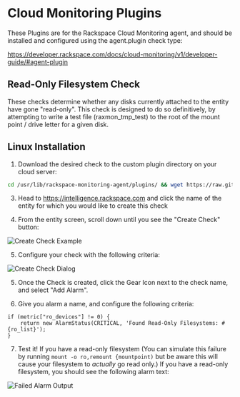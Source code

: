 # Cloud Monitoring Plugins

These Plugins are for the Rackspace Cloud Monitoring agent, and should be installed and configured using the agent.plugin check type:

https://developer.rackspace.com/docs/cloud-monitoring/v1/developer-guide/#agent-plugin

## Read-Only Filesystem Check

These checks determine whether any disks currently attached to the entity have gone "read-only". This check is designed to do so definitively, by attempting to write a test file (raxmon_tmp_test) to the root of the mount point / drive letter for a given disk.

## Linux Installation

1. Download the desired check to the custom plugin directory on your cloud server:
```bash
cd /usr/lib/rackspace-monitoring-agent/plugins/ && wget https://raw.githubusercontent.com/swyytch/cloud_monitoring_plugins/master/read_only/read_only_check_linux.py
```

3. Head to https://intelligence.rackspace.com and click the name of the entity for which you would like to create this check

4. From the entity screen, scroll down until you see the "Create Check" button:

![Create Check Example](https://github.com/adam-p/markdown-here/raw/master/images/create_check.png "Moniitoring Checks")

5. Configure your check with the following criteria:

![Create Check Dialog](https://github.com/adam-p/markdown-here/raw/master/images/check_dialog.png "Create Check")

5. Once the Check is created, click the Gear Icon next to the check name, and select "Add Alarm".

6. Give you alarm a name, and configure the following criteria:

```
if (metric["ro_devices"] != 0) {
    return new AlarmStatus(CRITICAL, 'Found Read-Only Filesystems: #{ro_list}');
}
```

7. Test it! If you have a read-only filesystem (You can simulate this failure by running ```mount -o ro,remount {mountpoint)``` but be aware this will cause your filesystem to *actually* go read only.) If you have a read-only filesystem, you should see the following alarm text:

![Failed Alarm Output](https://github.com/adam-p/markdown-here/raw/master/images/alarm_test.png "Failed Alarm")

